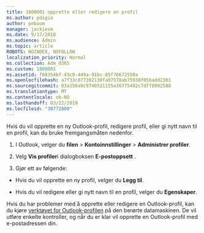 ```yaml
---
title: 1800001 opprette eller redigere en profil
ms.author: pdigia
author: pebaum
manager: jackiesm
ms.date: 9/17/2018
ms.audience: Admin
ms.topic: article
ROBOTS: NOINDEX, NOFOLLOW
localization_priority: Normal
ms.collection: Adm_O365
ms.custom: 1800001
ms.assetid: f08354bf-43c0-449a-91bc-85f76672550a
ms.openlocfilehash: a7f33c877382130fa07578ab75938f05badd2301
ms.sourcegitcommit: 03a156a9c9740521155a30775492c7dff0982588
ms.translationtype: MT
ms.contentlocale: nb-NO
ms.lasthandoff: 03/22/2019
ms.locfileid: "30772800"
---
```

Hvis du vil opprette en ny Outlook-profil, redigere profil, eller gi nytt navn til en profil, kan du bruke fremgangsmåten nedenfor.
  
1. I Outlook, velger du **filen** \> **Kontoinnstillinger** \> **Administrer profiler**.
    
2. Velg **Vis profiler**i dialogboksen **E-postoppsett** .
    
3. Gjør ett av følgende:
    
  - Hvis du vil opprette en ny profil, velger du **Legg til**.
    
  - Hvis du vil redigere eller gi nytt navn til en profil, velger du **Egenskaper**.
    
Hvis du har problemer med å opprette eller redigere en Outlook-profil, kan du kjøre [verktøyet for Outlook-profilen](https://aka.ms/SaRA-OutlookSetupProfile) på den berørte datamaskinen. De vil utføre enkelte kontroller, og når du er klar vil opprette en Outlook-profil med e-postadressen din. 
  


